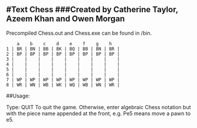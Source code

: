 #Text Chess
###Created by Catherine Taylor, Azeem Khan and Owen Morgan
---
Precompiled Chess.out and Chess.exe can be found in /bin.

        a    b    c    d    e    f    g    h
    1 | BR | BN | BB | BK | BQ | BB | BN | BR |
    2 | BP | BP | BP | BP | BP | BP | BP | BP |
    3 |    |    |    |    |    |    |    |    |
    4 |    |    |    |    |    |    |    |    |
    5 |    |    |    |    |    |    |    |    |
    6 |    |    |    |    |    |    |    |    |
    7 | WP | WP | WP | WP | WP | WP | WP | WP |
    8 | WR | WN | WB | WK | WQ | WB | WN | WR |

##Usage:

Type:
    QUIT
To quit the game. Otherwise, enter algebraic Chess notation but with the piece name appended at the front, e.g. Pe5 means move a pawn to e5.

